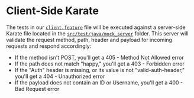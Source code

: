 # Client-Side Karate

The tests in our [`client.feature`](https://github.com/staffier/Karate-Demo-Project/blob/main/src/test/java/sample_tests/functional_tests/client.feature) file will be executed against a server-side Karate file located in the [`src/test/java/mock_server`](https://github.com/staffier/Karate-Demo-Project/blob/main/src/test/java/mock_server/server.feature) folder.  This server will validate the request method, path, header and payload for incoming requests and respond accordingly:
 - If the method isn't POST, you'll get a 405 - Method Not Allowed error
 - If the path does not match "happy," you'll get a 403 - Forbidden error
 - If the "Auth" header is missing, or its value is not "valid-auth-header," you'll get a 404 - Unauthorized error
 - If the payload does not contain an ID or Username, you'll get a 400 - Bad Request error
